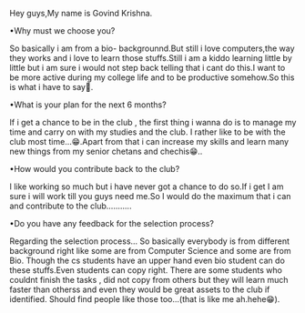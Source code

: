 Hey guys,My name is Govind Krishna.


•Why must we choose you?
  
   So basically i am from a bio- backgrounnd.But still i love computers,the way they works and i love to learn those stuffs.Still i am a kiddo learning little by little but i am sure i would not step back telling that i cant do this.I want to be more active during my college life and to be productive somehow.So this is what i have to say🙂.

•What is your plan for the next 6 months?

   If i get a chance to be in the club , the first thing i wanna do is to manage my time and carry on with my studies and the club. I rather like to be with the club most time...😁.Apart from that i can increase my skills and learn many new things from my senior chetans and chechis😁..

•How would you contribute back to the club?

   I like working so much but i have never got a chance to do so.If i get I am sure i will work till you guys need me.So I would do the maximum that i can and contribute to the club...........
	
•Do you have any feedback for the selection process?


Regarding the selection process...
	 	So basically everybody is from different background right like some are from Computer Science and some are from Bio. Though the cs students have an upper hand even bio student can do these stuffs.Even students can copy right. There are some students who couldnt finish the tasks , did not  copy from others but they will learn much faster than otherss and even they would be great assets to the club if identified. Should find people like those too...(that is like me ah.hehe😁).
